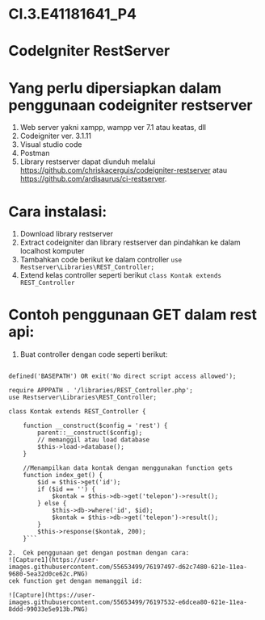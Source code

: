 # CI.3.E41181641_P4
 
# CodeIgniter RestServer

# Yang perlu dipersiapkan dalam penggunaan codeigniter restserver
1.	Web server yakni xampp, wampp ver 7.1 atau keatas, dll
2.	Codeigniter ver. 3.1.11
3.	Visual studio code
4.	Postman 
5.	Library restserver dapat diunduh melalui https://github.com/chriskacerguis/codeigniter-restserver atau https://github.com/ardisaurus/ci-restserver.

# Cara instalasi:
1. Download library restserver
2. Extract codeigniter dan library restserver dan pindahkan ke dalam localhost komputer
3. Tambahkan code berikut ke dalam controller
```use Restserver\Libraries\REST_Controller;```
4. Extend kelas  controller seperti berikut
```class Kontak extends REST_Controller```

# Contoh penggunaan GET dalam rest api:
1.	Buat controller dengan code seperti berikut:
```<?php

defined('BASEPATH') OR exit('No direct script access allowed');

require APPPATH . '/libraries/REST_Controller.php';
use Restserver\Libraries\REST_Controller;

class Kontak extends REST_Controller {

    function __construct($config = 'rest') {
        parent::__construct($config);
        // memanggil atau load database
        $this->load->database();
    }

    //Menampilkan data kontak dengan menggunakan function gets
    function index_get() {
        $id = $this->get('id');
        if ($id == '') {
            $kontak = $this->db->get('telepon')->result();
        } else {
            $this->db->where('id', $id);
            $kontak = $this->db->get('telepon')->result();
        }
        $this->response($kontak, 200);
    }```

2.	Cek penggunaan get dengan postman dengan cara:
![Capture1](https://user-images.githubusercontent.com/55653499/76197497-d62c7480-621e-11ea-9680-5ea32d0ce62c.PNG)
cek function get dengan memanggil id:

![Capture](https://user-images.githubusercontent.com/55653499/76197532-e6dcea80-621e-11ea-8ddd-99033e5e913b.PNG)


  
